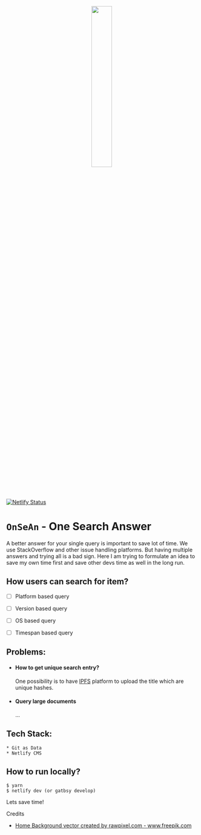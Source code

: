 <p align="center" width="100%">
    <img width="33%" src="https://raw.githubusercontent.com/anshcena/OnSeAn/master/static/img/onsean.png"> 
</p>
    
[![Netlify Status](https://api.netlify.com/api/v1/badges/11e30bc9-5972-4bf9-adad-ec43f8df87c2/deploy-status)](https://app.netlify.com/sites/onsean/deploys)


# `OnSeAn` - One Search Answer

A better answer for your single query is important to save lot of time. We use StackOverflow and other issue handling platforms. But having multiple answers and trying all is a bad sign. Here I am trying to formulate an idea to save my own time first and save other devs time as well in the long run.

## How users can search for item?
- [ ] Platform based query
- [ ] Version based query
- [ ] OS based query
- [ ] Timespan based query


## Problems:
* #### How to get unique search entry?

    One possibility is to have [IPFS](https://ipfs.io/) platform to upload the title which are unique hashes.
* #### Query large documents
    
    ...
    
## Tech Stack:
    * Git as Data
    * Netlify CMS

## How to run locally?
```
$ yarn
$ netlify dev (or gatbsy develop)
```

Lets save time!
    
Credits
* <a href='https://www.freepik.com/vectors/background'>Home Background vector created by rawpixel.com - www.freepik.com</a>
